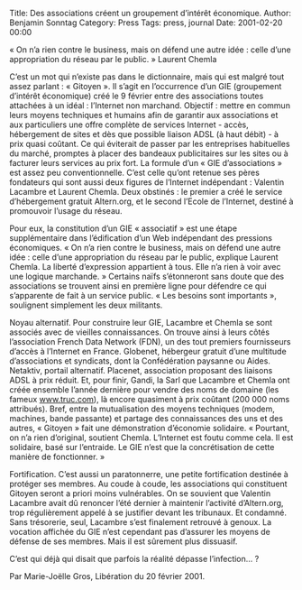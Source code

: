 Title: Des associations créent un groupement d’intérêt économique.
Author: Benjamin Sonntag
Category: Press
Tags: press, journal
Date: 2001-02-20 00:00

« On n’a rien contre le business, mais on défend une autre idée : celle d’une appropriation du réseau par le public. » Laurent Chemla

C’est un mot qui n’existe pas dans le dictionnaire, mais qui est malgré tout assez parlant : « Gitoyen ». Il s’agit en l’occurrence d’un GIE (groupement d’intérêt économique) créé le 9 février entre des associations toutes attachées à un idéal : l’Internet non marchand. Objectif : mettre en commun leurs moyens techniques et humains afin de garantir aux associations et aux particuliers une offre complète de services Internet - accès, hébergement de sites et dès que possible liaison ADSL (à haut débit) - à prix quasi coûtant. Ce qui éviterait de passer par les entreprises habituelles du marché, promptes à placer des bandeaux publicitaires sur les sites ou à facturer leurs services au prix fort. La formule d’un « GIE d’associations » est assez peu conventionnelle. C’est celle qu’ont retenue ses pères fondateurs qui sont aussi deux figures de l’Internet indépendant : Valentin Lacambre et Laurent Chemla. Deux obstinés : le premier a créé le service d’hébergement gratuit Altern.org, et le second l’Ecole de l’Internet, destiné à promouvoir l’usage du réseau.

Pour eux, la constitution d’un GIE « associatif » est une étape supplémentaire dans l’édification d’un Web indépendant des pressions économiques. « On n’a rien contre le business, mais on défend une autre idée : celle d’une appropriation du réseau par le public, explique Laurent Chemla. La liberté d’expression appartient à tous. Elle n’a rien à voir avec une logique marchande. » Certains naïfs s’étonneront sans doute que des associations se trouvent ainsi en première ligne pour défendre ce qui s’apparente de fait à un service public. « Les besoins sont importants », soulignent simplement les deux militants.

Noyau alternatif. Pour construire leur GIE, Lacambre et Chemla se sont associés avec de vieilles connaissances. On trouve ainsi à leurs côtés l’association French Data Network (FDN), un des tout premiers fournisseurs d’accès à l’Internet en France. Globenet, hébergeur gratuit d’une multitude d’associations et syndicats, dont la Confédération paysanne ou Aides. Netaktiv, portail alternatif. Placenet, association proposant des liaisons ADSL à prix réduit. Et, pour finir, Gandi, la Sarl que Lacambre et Chemla ont créée ensemble l’année dernière pour vendre des noms de domaine (les fameux www.truc.com), là encore quasiment à prix coûtant (200 000 noms attribués). Bref, entre la mutualisation des moyens techniques (modem, machines, bande passante) et partage des connaissances des uns et des autres, « Gitoyen » fait une démonstration d’économie solidaire. « Pourtant, on n’a rien d’original, soutient Chemla. L’Internet est foutu comme cela. Il est solidaire, basé sur l’entraide. Le GIE n’est que la concrétisation de cette manière de fonctionner. »

Fortification. C’est aussi un paratonnerre, une petite fortification destinée à protéger ses membres. Au coude à coude, les associations qui constituent Gitoyen seront a priori moins vulnérables. On se souvient que Valentin Lacambre avait dû renoncer l’été dernier à maintenir l’activité d’Altern.org, trop régulièrement appelé à se justifier devant les tribunaux. Et condamné. Sans trésorerie, seul, Lacambre s’est finalement retrouvé à genoux. La vocation affichée du GIE n’est cependant pas d’assurer les moyens de défense de ses membres. Mais il est sûrement plus dissuasif.

C’est qui déjà qui disait que parfois la réalité dépasse l’infection... ?

Par Marie-Joëlle Gros, Libération du 20 février 2001.
